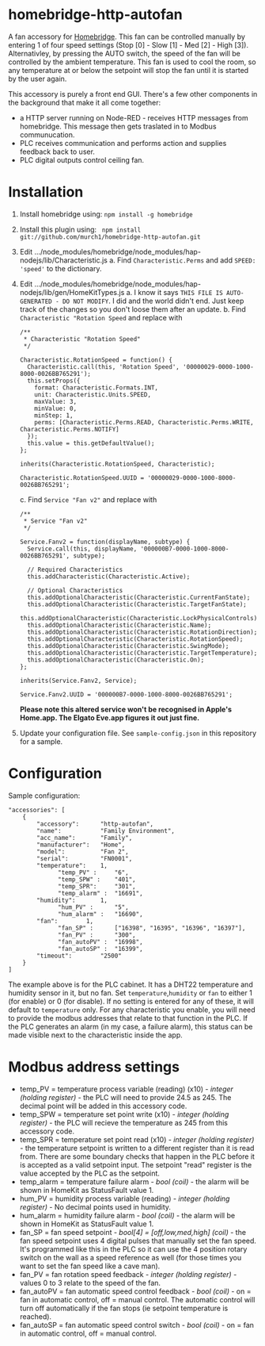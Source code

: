# homebridge-http-autofan

A fan accessory for [Homebridge](https://github.com/nfarina/homebridge). This fan can be controlled manually by entering 1 of four speed settings (Stop [0] - Slow [1] - Med [2] - High [3]). Alternativley, by pressing the AUTO switch, the speed of the fan will be controlled by the ambient temperature. This fan is used to cool the room, so any temperature at or below the setpoint will stop the fan until it is started by the user again.

This accessory is purely a front end GUI. There's a few other components in the background that make it all come together:
* a HTTP server running on Node-RED - receives HTTP messages from homebridge. This message then gets traslated in to Modbus communucation.
* PLC receives communication and performs action and supplies feedback back to user.
* PLC digital outputs control ceiling fan.

# Installation

1. Install homebridge using: `npm install -g homebridge`
2. Install this plugin using: ` npm install git://github.com/murch1/homebridge-http-autofan.git`
3. Edit .../node_modules/homebridge/node_modules/hap-nodejs/lib/Characteristic.js
    a. Find `Characteristic.Perms` and add `SPEED: 'speed'` to the dictionary.
4. Edit .../node_modules/homebridge/node_modules/hap-nodejs/lib/gen/HomeKitTypes.js
    a. I know it says `THIS FILE IS AUTO-GENERATED - DO NOT MODIFY`. I did and the world didn't end. Just keep track of the changes so you don't loose them after an update.
    b. Find `Characteristic "Rotation Speed` and replace with
    ```
    /**
     * Characteristic "Rotation Speed"
     */

    Characteristic.RotationSpeed = function() {
      Characteristic.call(this, 'Rotation Speed', '00000029-0000-1000-8000-0026BB765291');
      this.setProps({
        format: Characteristic.Formats.INT,
        unit: Characteristic.Units.SPEED,
        maxValue: 3,
        minValue: 0,
        minStep: 1,
        perms: [Characteristic.Perms.READ, Characteristic.Perms.WRITE, Characteristic.Perms.NOTIFY]
      });
      this.value = this.getDefaultValue();
    };

    inherits(Characteristic.RotationSpeed, Characteristic);

    Characteristic.RotationSpeed.UUID = '00000029-0000-1000-8000-0026BB765291';
    ```
    c. Find `Service "Fan v2"` and replace with
    ```
    /**
     * Service "Fan v2"
     */

    Service.Fanv2 = function(displayName, subtype) {
      Service.call(this, displayName, '000000B7-0000-1000-8000-0026BB765291', subtype);

      // Required Characteristics
      this.addCharacteristic(Characteristic.Active);

      // Optional Characteristics
      this.addOptionalCharacteristic(Characteristic.CurrentFanState);
      this.addOptionalCharacteristic(Characteristic.TargetFanState);
      this.addOptionalCharacteristic(Characteristic.LockPhysicalControls);
      this.addOptionalCharacteristic(Characteristic.Name);
      this.addOptionalCharacteristic(Characteristic.RotationDirection);
      this.addOptionalCharacteristic(Characteristic.RotationSpeed);
      this.addOptionalCharacteristic(Characteristic.SwingMode);
      this.addOptionalCharacteristic(Characteristic.TargetTemperature);
      this.addOptionalCharacteristic(Characteristic.On);
    };

    inherits(Service.Fanv2, Service);

    Service.Fanv2.UUID = '000000B7-0000-1000-8000-0026BB765291';
    ```
    **Please note this altered service won't be recognised in Apple's Home.app. The Elgato Eve.app figures it out just fine.**
    
3. Update your configuration file. See `sample-config.json` in this repository for a sample.

# Configuration

Sample configuration:

```
"accessories": [
	{
	    "accessory":      "http-autofan",
	    "name": 	      "Family Environment",
	    "acc_name":       "Family",
	    "manufacturer":   "Home",
	    "model": 	      "Fan 2",
	    "serial": 	      "FN0001",
	    "temperature":    1,
              "temp_PV" :     "6",
              "temp_SPW" :    "401",
              "temp_SPR":     "301",
              "temp_alarm" :  "16691",
	    "humidity":       1,
              "hum_PV" :      "5",
              "hum_alarm" :   "16690",
	    "fan": 	      1,
              "fan_SP" :      ["16398", "16395", "16396", "16397"],
              "fan_PV" :      "300",
              "fan_autoPV" :  "16998",
              "fan_autoSP" :  "16399",
	    "timeout": 	      "2500"
	}
]
```
The example above is for the PLC cabinet. It has a DHT22 temperature and humidity sensor in it, but no fan. 
Set `temperature`,`humidity` or `fan` to either 1 (for enable) or 0 (for disable).
If no setting is entered for any of these, it will default to `temperature` only. For any characteristic you enable, you will need to provide the modbus addresses that relate to that function in the PLC. If the PLC generates an alarm (in my case, a failure alarm), this status can be made visible next to the characteristic inside the app.

# Modbus address settings
*    temp_PV = temperature process variable (reading) (x10) - *integer (holding register)* - the PLC will need to provide 24.5 as 245. The decimal point will be added in this accessory code.
*    temp_SPW = temperature set point write (x10) - *integer (holding register)* - the PLC will recieve the temperature as 245 from this accessory code.
*    temp_SPR = temperature set point read (x10) - *integer (holding register)* - the temperature setpoint is written to a different register than it is read from. There are some boundary checks that happen in the PLC before it is accepted as a valid setpoint input. The setpoint "read" register is the value accepted by the PLC as the setpoint. 
*    temp_alarm = temperature failure alarm - *bool (coil)* - the alarm will be shown in HomeKit as StatusFault value 1.
*    hum_PV = humidity process variable (reading) - *integer (holding register)* - No decimal points used in humidity.
*    hum_alarm = humidity failure alarm - *bool (coil)* - the alarm will be shown in HomeKit as StatusFault value 1.
*    fan_SP = fan speed setpoint - *bool[4] = [off,low,med,high] (coil)* - the fan speed setpoint uses 4 digital pulses that manually set the fan speed. It's programmed like this in the PLC so it can use the 4 position rotary switch on the wall as a speed reference as well (for those times you want to set the fan speed like a cave man).
*    fan_PV = fan rotation speed feedback - *integer (holding register)* - values 0 to 3 relate to the speed of the fan.
*    fan_autoPV = fan automatic speed control feedback - *bool (coil)* - on = fan in automatic control, off = manual control. The automatic control will turn off automatically if the fan stops (ie setpoint temperature is reached).
*    fan_autoSP = fan automatic speed control switch - *bool (coil)* - on = fan in automatic control, off = manual control.
